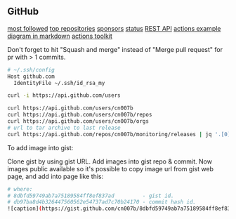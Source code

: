GitHub
-

[most followed](https://github.com/search?utf8=%E2%9C%93&q=followers%3A%3E%3D10000&type=Users)
[top repositories](https://github.com/search?q=stars:%3E1&s=stars&type=Repositories)
[sponsors](https://help.github.com/en/github/supporting-the-open-source-community-with-github-sponsors/about-github-sponsors)
[status](https://www.githubstatus.com/)
[REST API](https://docs.github.com/en/rest)
[actions example](https://github.com/cn007b/docker-ubuntu/blob/master/.github/workflows/docker-image.yml)
[diagram in markdown](https://github.com/mermaid-js/mermaid)
[actions toolkit](https://github.com/actions/toolkit)

Don't forget to hit "Squash and merge" instead of "Merge pull request" for pr with > 1 commits.

````sh
# ~/.ssh/config
Host github.com
  IdentityFile ~/.ssh/id_rsa_my
````

````sh
curl -i https://api.github.com/users

curl https://api.github.com/users/cn007b
curl https://api.github.com/users/cn007b/repos
curl https://api.github.com/users/cn007b/orgs
# url to tar archive to last release
curl https://api.github.com/repos/cn007b/monitoring/releases | jq '.[0].assets[].browser_download_url' | grep linux
````

To add image into gist:

Clone gist by using gist URL.
Add images into gist repo & commit.
Now images public available so it's possible to copy image url from gist web page,
and add into page like this:

````sh
# where:
# 8dbfd59749ab7a75189584ff8ef837ad         - gist id.
# db97ba8d4b326447560562e54737ad7c70b24170 - commit hash id.
![caption](https://gist.github.com/cn007b/8dbfd59749ab7a75189584ff8ef837ad/raw/db97ba8d4b326447560562e54737ad7c70b24170/1.png)
````
